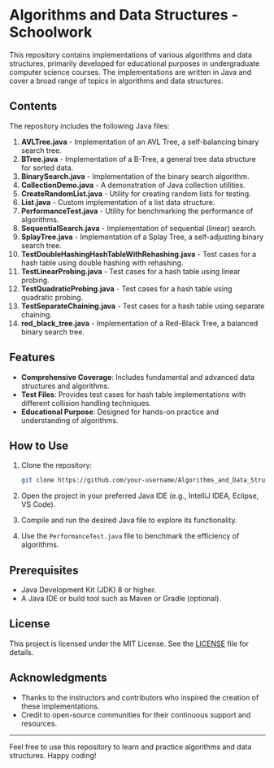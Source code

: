 # Algorithms and Data Structures - Schoolwork

This repository contains implementations of various algorithms and data structures, primarily developed for educational purposes in undergraduate computer science courses. The implementations are written in Java and cover a broad range of topics in algorithms and data structures.

## Contents

The repository includes the following Java files:

1. **AVLTree.java** - Implementation of an AVL Tree, a self-balancing binary search tree.
2. **BTree.java** - Implementation of a B-Tree, a general tree data structure for sorted data.
3. **BinarySearch.java** - Implementation of the binary search algorithm.
4. **CollectionDemo.java** - A demonstration of Java collection utilities.
5. **CreateRandomList.java** - Utility for creating random lists for testing.
6. **List.java** - Custom implementation of a list data structure.
7. **PerformanceTest.java** - Utility for benchmarking the performance of algorithms.
8. **SequentialSearch.java** - Implementation of sequential (linear) search.
9. **SplayTree.java** - Implementation of a Splay Tree, a self-adjusting binary search tree.
10. **TestDoubleHashingHashTableWithRehashing.java** - Test cases for a hash table using double hashing with rehashing.
11. **TestLinearProbing.java** - Test cases for a hash table using linear probing.
12. **TestQuadraticProbing.java** - Test cases for a hash table using quadratic probing.
13. **TestSeparateChaining.java** - Test cases for a hash table using separate chaining.
14. **red_black_tree.java** - Implementation of a Red-Black Tree, a balanced binary search tree.

## Features

- **Comprehensive Coverage**: Includes fundamental and advanced data structures and algorithms.
- **Test Files**: Provides test cases for hash table implementations with different collision handling techniques.
- **Educational Purpose**: Designed for hands-on practice and understanding of algorithms.

## How to Use

1. Clone the repository:
   ```bash
   git clone https://github.com/your-username/Algorithms_and_Data_Structures_schoolwork.git
   ```

2. Open the project in your preferred Java IDE (e.g., IntelliJ IDEA, Eclipse, VS Code).

3. Compile and run the desired Java file to explore its functionality.

4. Use the `PerformanceTest.java` file to benchmark the efficiency of algorithms.

## Prerequisites

- Java Development Kit (JDK) 8 or higher.
- A Java IDE or build tool such as Maven or Gradle (optional).


## License

This project is licensed under the MIT License. See the [LICENSE](LICENSE) file for details.

## Acknowledgments

- Thanks to the instructors and contributors who inspired the creation of these implementations.
- Credit to open-source communities for their continuous support and resources.

---

Feel free to use this repository to learn and practice algorithms and data structures. Happy coding!
